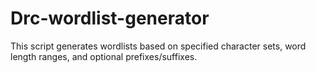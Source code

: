 # Drc-wordlist-generator
This script generates wordlists based on specified character sets, word length ranges, and optional prefixes/suffixes.
